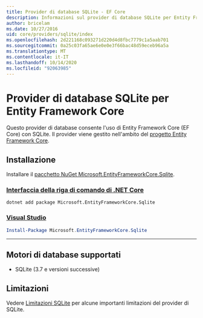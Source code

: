```yaml
---
title: Provider di database SQLite - EF Core
description: Informazioni sul provider di database SQLite per Entity Framework Core
author: bricelam
ms.date: 10/27/2016
uid: core/providers/sqlite/index
ms.openlocfilehash: 2d221168c093271d220d4d8fbc7779c1a5aab701
ms.sourcegitcommit: 0a25c03fa65ae6e0e0e3f66bac48d59eceb96a5a
ms.translationtype: MT
ms.contentlocale: it-IT
ms.lasthandoff: 10/14/2020
ms.locfileid: "92063985"
---
```

# <a name="sqlite-ef-core-database-provider"></a>Provider di database SQLite per Entity Framework Core

Questo provider di database consente l'uso di Entity Framework Core (EF Core) con SQLite. Il provider viene gestito nell'ambito del [progetto Entity Framework Core](https://github.com/aspnet/EntityFrameworkCore).

## <a name="install"></a>Installazione

Installare il [pacchetto NuGet Microsoft.EntityFrameworkCore.Sqlite](https://www.nuget.org/packages/Microsoft.EntityFrameworkCore.Sqlite/).

### <a name="net-core-cli"></a>[Interfaccia della riga di comando di .NET Core](#tab/dotnet-core-cli)

```dotnetcli
dotnet add package Microsoft.EntityFrameworkCore.Sqlite
```

### <a name="visual-studio"></a>[Visual Studio](#tab/vs)

```powershell
Install-Package Microsoft.EntityFrameworkCore.Sqlite
```

***

## <a name="supported-database-engines"></a>Motori di database supportati

* SQLite (3.7 e versioni successive)

## <a name="limitations"></a>Limitazioni

Vedere [Limitazioni SQLite](xref:core/providers/sqlite/limitations) per alcune importanti limitazioni del provider di SQLite.

